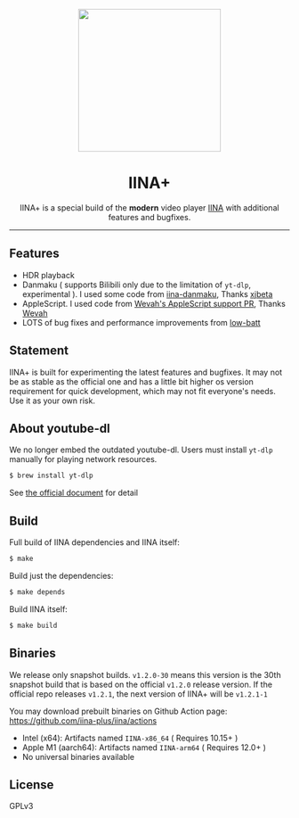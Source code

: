 <p align="center">
<img height="256" src="https://github.com/iina/iina/raw/master/iina/Assets.xcassets/AppIcon.appiconset/1024-1.png" />
</p>

<h1 align="center">IINA+</h1>

<p align="center">IINA+ is a special build of the <b>modern</b> video player <a href="https://github.com/iina/iina">IINA</a> with additional features and bugfixes.</p>

---

## Features

* HDR playback
* Danmaku ( supports Bilibili only due to the limitation of `yt-dlp`, experimental ). I used some code from [iina-danmaku](https://github.com/xjbeta/iina-danmaku), Thanks [xjbeta](https://github.com/xjbeta)
* AppleScript. I used code from [Wevah's AppleScript support PR](https://github.com/iina/iina/pull/2857), Thanks [Wevah](https://github.com/Wevah)
* LOTS of bug fixes and performance improvements from [low-batt](https://github.com/iina-plus?type=source)

## Statement

IINA+ is built for experimenting the latest features and bugfixes. It may not be as stable as the official one and has a little bit higher os version requirement for quick development, which may not fit everyone's needs. Use it as your own risk.

## About youtube-dl

We no longer embed the outdated youtube-dl. Users must install `yt-dlp` manually for playing network resources.

```sh
$ brew install yt-dlp
```

See [the official document](https://github.com/yt-dlp/yt-dlp#readme) for detail

## Build

Full build of IINA dependencies and IINA itself:
```bash
$ make
```

Build just the dependencies:
```bash
$ make depends
```

Build IINA itself:
```bash
$ make build
```

## Binaries

We release only snapshot builds. `v1.2.0-30` means this version is the 30th snapshot build that is based on the official `v1.2.0` release version. If the official repo releases `v1.2.1`, the next version of IINA+ will be `v1.2.1-1`

You may download prebuilt binaries on Github Action page: https://github.com/iina-plus/iina/actions

* Intel (x64): Artifacts named `IINA-x86_64` ( Requires 10.15+ )
* Apple M1 (aarch64): Artifacts named `IINA-arm64` ( Requires 12.0+ )
* No universal binaries available

## License

GPLv3
